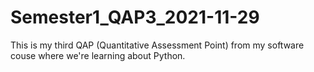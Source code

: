 # Semester1_QAP3_2021-11-29
This is my third QAP (Quantitative Assessment Point) from my software couse where we're learning about Python.
